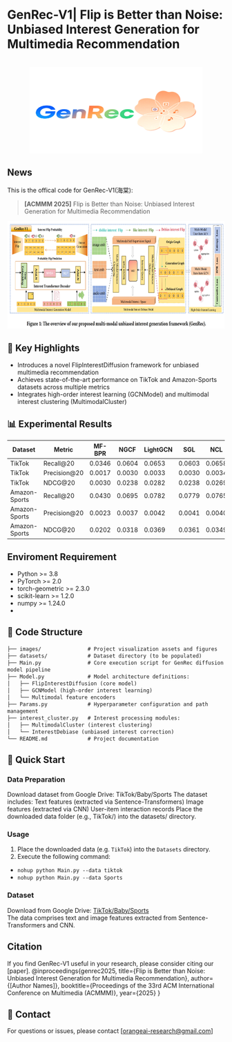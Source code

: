 # GenRec-V1| Flip is Better than Noise: Unbiased Interest Generation for Multimedia Recommendation

<!-- PROJECT LOGO -->
<br />
<div align="center">
  <a href="https://github.com/orangeheyue/GenRec-V1">
    <img src="images/haitang.png" alt="Logo" width="400" height="200">
  </a>
</div>

## News
This is the offical code for GenRec-V1(海棠):

>**[ACMMM 2025]** Flip is Better than Noise: Unbiased Interest Generation for Multimedia Recommendation
<img src="images/genrec-v1.png" width="900px" height="250px"/>

## 🌟 Key Highlights​
- Introduces a novel FlipInterestDiffusion framework for unbiased multimedia recommendation​
- Achieves state-of-the-art performance on TikTok and Amazon-Sports datasets across multiple metrics​
- Integrates high-order interest learning (GCNModel) and multimodal interest clustering (MultimodalCluster)

## 📊 Experimental Results
| Dataset       | Metric     | MF-BPR | NGCF  | LightGCN | SGL   | NCL   | HCCF  | VBPR  | LGCN-M | MMGCN | GRCN  | LATTICE | CLCRec | MMGCL | SLMRec | BM3   | DiffMM | GenRec |
| ------------- | ---------- | ------ | ----- | -------- | ----- | ----- | ----- | ----- | ------ | ----- | ----- | ------- | ------ | ----- | ------ | ----- | ------ | ------ |
| TikTok        | Recall@20  | 0.0346 | 0.0604| 0.0653   | 0.0603| 0.0658| 0.0662| 0.0380| 0.0679  | 0.0730| 0.0804| 0.0843   | 0.0621  | 0.0799| 0.0845  | 0.0957| 0.1129  | 0.1165  |
| TikTok        | Precision@20| 0.0017 | 0.0030| 0.0033   | 0.0030| 0.0034| 0.0029| 0.0018| 0.0034  | 0.0036| 0.0036| 0.0042   | 0.0032  | 0.0037| 0.0042  | 0.0048| 0.0056  | 0.0052  |
| TikTok        | NDCG@20    | 0.0030 | 0.0238| 0.0282   | 0.0238| 0.0269| 0.0267| 0.0134| 0.0273  | 0.0307| 0.0350| 0.0367   | 0.0264  | 0.0326| 0.0353  | 0.0404| 0.0456  | 0.0498  |
| Amazon-Sports | Recall@20  | 0.0430 | 0.0695| 0.0782   | 0.0779| 0.0765| 0.0779| 0.0582| 0.0705  | 0.0638| 0.0833| 0.0915   | 0.0651  | 0.0875| 0.0829  | 0.0975| 0.1017  | 0.1062  |
| Amazon-Sports | Precision@20| 0.0023 | 0.0037| 0.0042   | 0.0041| 0.0040| 0.0041| 0.0031| 0.0035  | 0.0034| 0.0044| 0.0048   | 0.0035  | 0.0046| 0.0043  | 0.0051| 0.0054  | 0.0056  |
| Amazon-Sports | NDCG@20    | 0.0202 | 0.0318| 0.0369   | 0.0361| 0.0349| 0.0361| 0.0265| 0.0324  | 0.0279| 0.0377| 0.0424   | 0.0301  | 0.0409| 0.0376  | 0.0442| 0.0458  | 0.0478  |


## Enviroment Requirement
- Python >= 3.8
- PyTorch >= 2.0
- torch-geometric >= 2.3.0
- scikit-learn >= 1.2.0
- numpy >= 1.24.0
- 
## 📁 Code Structure
```plaintext
├── images/               # Project visualization assets and figures
├── datasets/             # Dataset directory (to be populated)
├── Main.py               # Core execution script for GenRec diffusion model pipeline
├── Model.py              # Model architecture definitions:
│   ├── FlipInterestDiffusion (core model)
│   ├── GCNModel (high-order interest learning)
│   └── Multimodal feature encoders
├── Params.py             # Hyperparameter configuration and path management
├── interest_cluster.py   # Interest processing modules:
│   ├── MultimodalCluster (interest clustering)
│   └── InterestDebiase (unbiased interest correction)
└── README.md             # Project documentation
```

## 🚀 Quick Start​
### Data Preparation​
Download dataset from Google Drive:​ TikTok/Baby/Sports​
The dataset includes:​
Text features (extracted via Sentence-Transformers)​
Image features (extracted via CNN)​
User-item interaction records​
Place the downloaded data folder (e.g., TikTok/) into the datasets/ directory.

### Usage
1. Place the downloaded data (e.g. `TikTok`) into the `Datasets` directory.
2. Execute the following command:  
- `nohup python Main.py --data tiktok`  
- `nohup python Main.py --data Sports`  

### Dataset  
Download from Google Drive: [TikTok/Baby/Sports](https://drive.google.com/drive/folders/13cBy1EA_saTUuXxVllKgtfci2A09jyaG?usp=sharing)  
The data comprises text and image features extracted from Sentence-Transformers and CNN.  


## Citation
If you find GenRec-V1 useful in your research, please consider citing our [paper].
@inproceedings{genrec2025,
  title={Flip is Better than Noise: Unbiased Interest Generation for Multimedia Recommendation},
  author={[Author Names]},
  booktitle={Proceedings of the 33rd ACM International Conference on Multimedia (ACMMM)},
  year={2025}
}

## 📧 Contact​
For questions or issues, please contact [orangeai-research@gmail.com]